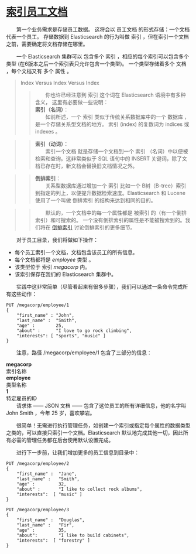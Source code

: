 # [索引员工文档](06_indexing_employee_documents.md)
&emsp;&emsp;第一个业务需求是存储员工数据。 这将会以 员工文档 的形式存储：一个文档代表一个员工。
存储数据到 Elasticsearch 的行为叫做 索引 ，但在索引一个文档之前，需要确定将文档存储在哪里。

&emsp;&emsp;一个 Elasticsearch 集群可以 包含多个 索引 ，相应的每个索引可以包含多个 类型 (在6版本之后一个索引表只允许包含一个类型)。 
一个类型存储着多个 文档 ，每个文档又有 多个 属性 。
> Index Versus Index Versus Index
>> &emsp;&emsp;你也许已经注意到 索引 这个词在 Elasticsearch 语境中有多种含义， 这里有必要做一些说明：       
>> **索引（名词）**：    
   &emsp;&emsp;如前所述，一个 索引 类似于传统关系数据库中的一个 数据库 ，是一个存储关系型文档的地方。 索引 (index) 的复数词为 indices 或 indexes 。

>> **索引（动词）**：    
   &emsp;&emsp;索引一个文档 就是存储一个文档到一个 索引 （名词）中以便被检索和查询。这非常类似于 SQL 语句中的 INSERT 关键词，除了文档已存在时，新文档会替换旧文档情况之外。

>> **倒排索引**：   
   &emsp;&emsp;关系型数据库通过增加一个 索引 比如一个 B树（B-tree）索引 到指定的列上，以便提升数据检索速度。Elasticsearch 和 Lucene 使用了一个叫做 倒排索引 的结构来达到相同的目的。
   
>> &emsp;&emsp;默认的，一个文档中的每一个属性都是 被索引 的（有一个倒排索引）和可搜索的。
一个没有倒排索引的属性是不能被搜索到的。我们将在 [倒排索引](https://www.elastic.co/guide/cn/elasticsearch/guide/current/inverted-index.html)
讨论倒排索引的更多细节。

&emsp;&emsp;对于员工目录，我们将做如下操作：

 - 每个员工索引一个文档，文档包含该员工的所有信息。    
 - 每个文档都将是 *employee* 类型 。    
 - 该类型位于 索引 *megacorp* 内。   
 - 该索引保存在我们的 Elasticsearch 集群中。    

&emsp;&emsp;实践中这非常简单（尽管看起来有很多步骤），我们可以通过一条命令完成所有这些动作：    
```$xslt
PUT /megacorp/employee/1
{
    "first_name" : "John",
    "last_name" :  "Smith",
    "age" :        25,
    "about" :      "I love to go rock climbing",
    "interests": [ "sports", "music" ]
}
```
&emsp;&emsp;注意，路径 /megacorp/employee/1 包含了三部分的信息：   

**megacorp**  
索引名称   
**employee**   
类型名称    
**1**   
特定雇员的ID       
&emsp;&emsp;请求体 —— JSON 文档 —— 包含了这位员工的所有详细信息，他的名字叫 John Smith ，今年 25 岁，喜欢攀岩。

&emsp;&emsp;很简单！无需进行执行管理任务，如创建一个索引或指定每个属性的数据类型之类的，可以直接只索引一个文档。Elasticsearch 默认地完成其他一切，因此所有必需的管理任务都在后台使用默认设置完成。

&emsp;&emsp;进行下一步前，让我们增加更多的员工信息到目录中：   
```$xslt
PUT /megacorp/employee/2
{
    "first_name" :  "Jane",
    "last_name" :   "Smith",
    "age" :         32,
    "about" :       "I like to collect rock albums",
    "interests":  [ "music" ]
}

PUT /megacorp/employee/3
{
    "first_name" :  "Douglas",
    "last_name" :   "Fir",
    "age" :         35,
    "about":        "I like to build cabinets",
    "interests":  [ "forestry" ]
}
```
